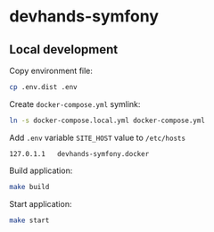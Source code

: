 # devhands-symfony

## Local development

Copy environment file:
```bash
cp .env.dist .env
```

Create `docker-compose.yml` symlink:
```bash
ln -s docker-compose.local.yml docker-compose.yml
```

Add `.env` variable `SITE_HOST` value to `/etc/hosts`
```text
127.0.1.1	devhands-symfony.docker
```

Build application:
```bash
make build
```

Start application:
```bash
make start
```
